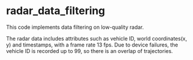 # radar_data_filtering

This code implements data filtering on low-quality radar.

The radar data includes attributes such as vehicle ID, world coordinates(x, y) and timestamps, with a frame rate 13 fps. Due to device failures, the vehicle ID is recorded up to 99, so there is an overlap of trajectories.
